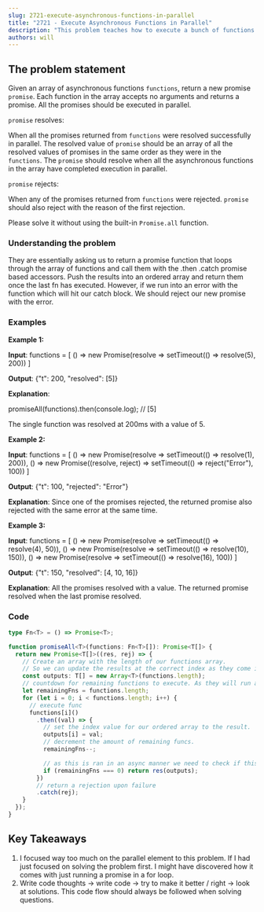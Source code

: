 ```yaml
---
slug: 2721-execute-asynchronous-functions-in-parallel
title: "2721 - Execute Asynchronous Functions in Parallel"
description: "This problem teaches how to execute a bunch of functions in parallel without relying on promise.all or promise.allsettled. Like writing our own."
authors: will
---
```


## The problem statement

Given an array of asynchronous functions `functions`, return a new promise `promise`. Each function in the array accepts no arguments and returns a promise. All the promises should be executed in parallel.

`promise` resolves:

When all the promises returned from `functions` were resolved successfully in parallel. The resolved value of `promise` should be an array of all the resolved values of promises in the same order as they were in the `functions`. The `promise` should resolve when all the asynchronous functions in the array have completed execution in parallel.

`promise` rejects:

When any of the promises returned from `functions` were rejected. `promise` should also reject with the reason of the first rejection.

Please solve it without using the built-in `Promise.all` function.

### Understanding the problem

They are essentially asking us to return a promise function that loops through the array of functions and call them with the .then .catch promise based accessors. Push the results into an ordered array and return them once the last fn has executed. However, if we run into an error with the function which will hit our catch block. We should reject our new promise with the error.

### Examples

**Example 1:**

**Input**:
functions = [
() => new Promise(resolve => setTimeout(() => resolve(5), 200))
]

**Output**: {"t": 200, "resolved": [5]}

**Explanation**:

promiseAll(functions).then(console.log); // [5]

The single function was resolved at 200ms with a value of 5.

**Example 2:**

**Input**: functions = [
() => new Promise(resolve => setTimeout(() => resolve(1), 200)),
() => new Promise((resolve, reject) => setTimeout(() => reject("Error"), 100))
]

**Output**: {"t": 100, "rejected": "Error"}

**Explanation**: Since one of the promises rejected, the returned promise also rejected with the same error at the same time.

**Example 3:**

**Input**: functions = [
() => new Promise(resolve => setTimeout(() => resolve(4), 50)),
() => new Promise(resolve => setTimeout(() => resolve(10), 150)),
() => new Promise(resolve => setTimeout(() => resolve(16), 100))
]

**Output**: {"t": 150, "resolved": [4, 10, 16]}

**Explanation**: All the promises resolved with a value. The returned promise resolved when the last promise resolved.

### Code

```ts
type Fn<T> = () => Promise<T>;

function promiseAll<T>(functions: Fn<T>[]): Promise<T[]> {
  return new Promise<T[]>((res, rej) => {
    // Create an array with the length of our functions array.
    // So we can update the results at the correct index as they come in.
    const outputs: T[] = new Array<T>(functions.length);
    // countdown for remaining functions to execute. As they will run asynchronously we need a counter to maintain our 'state'.
    let remainingFns = functions.length;
    for (let i = 0; i < functions.length; i++) {
      // execute func
      functions[i]()
        .then((val) => {
          // set the index value for our ordered array to the result.
          outputs[i] = val;
          // decrement the amount of remaining funcs.
          remainingFns--;

          // as this is ran in an async manner we need to check if this is our last func.
          if (remainingFns === 0) return res(outputs);
        })
        // return a rejection upon failure
        .catch(rej);
    }
  });
}
```

## Key Takeaways

1. I focused way too much on the parallel element to this problem. If I had just focused on solving the problem first. I might have discovered how it comes with just running a promise in a for loop.
2. Write code thoughts -> write code -> try to make it better / right -> look at solutions. This code flow should always be followed when solving questions.

